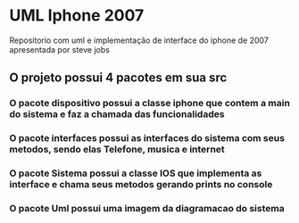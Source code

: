 # UML Iphone 2007
Repositorio com uml e implementação de interface do iphone de 2007 apresentada por steve jobs

## O projeto possui 4 pacotes em sua src
### O pacote dispositivo possui a classe iphone que contem a main do sistema e faz a chamada das funcionalidades
### O pacote interfaces possui as interfaces do sistema com seus metodos, sendo elas Telefone, musica e internet
### O pacote Sistema possui a classe IOS que implementa as interface e chama seus metodos gerando prints no console
### O pacote Uml possui uma imagem da diagramacao do sistema
